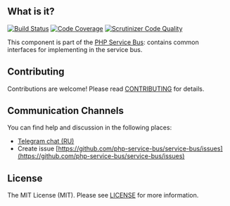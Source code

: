 ## What is it?

[![Build Status](https://travis-ci.org/php-service-bus/common.svg?branch=v4.0)](https://travis-ci.org/php-service-bus/common)
[![Code Coverage](https://scrutinizer-ci.com/g/php-service-bus/common/badges/coverage.png?b=v3.3)](https://scrutinizer-ci.com/g/php-service-bus/common/?branch=v4.0)
[![Scrutinizer Code Quality](https://scrutinizer-ci.com/g/php-service-bus/common/badges/quality-score.png?b=v3.3)](https://scrutinizer-ci.com/g/php-service-bus/common/?branch=v4.0)

This component is part of the [PHP Service Bus](https://github.com/php-service-bus/service-bus): contains common interfaces for implementing in the service bus.

## Contributing
Contributions are welcome! Please read [CONTRIBUTING](CONTRIBUTING.md) for details.

## Communication Channels
You can find help and discussion in the following places:
* [Telegram chat (RU)](https://t.me/php_service_bus)
* Create issue [https://github.com/php-service-bus/service-bus/issues](https://github.com/php-service-bus/service-bus/issues)

## License

The MIT License (MIT). Please see [LICENSE](LICENSE.md) for more information.
